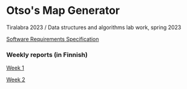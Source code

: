 # Otso's Map Generator
Tiralabra 2023 / Data structures and algorithms lab work, spring 2023


[Software Requirements Specification](https://github.com/otsohelos/mapgenerator/blob/main/srs.md)

### Weekly reports (in Finnish)
[Week 1](https://github.com/otsohelos/mapgenerator/blob/main/viikkoraportit/viikko1.md)

[Week 2](https://github.com/otsohelos/mapgenerator/blob/main/viikkoraportit/viikko2.md)

